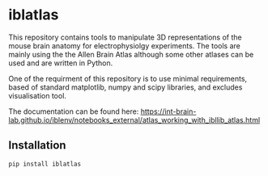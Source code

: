 # iblatlas
This repository contains tools to manipulate 3D representations of the mouse brain anatomy for electrophysiolgy experiments.
The tools are mainly using the the Allen Brain Atlas although some other atlases can be used and are written in Python.

One of the requirment of this repository is to use minimal requirements, based of standard matplotlib, numpy and scipy libraries, and excludes visualisation tool.

The documentation can be found here: https://int-brain-lab.github.io/iblenv/notebooks_external/atlas_working_with_ibllib_atlas.html

## Installation
`pip install iblatlas`
